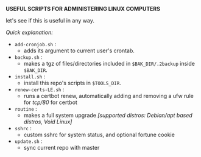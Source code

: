 **USEFUL SCRIPTS FOR ADMINISTERING LINUX COMPUTERS**

let's see if this is useful in any way.

*Quick explanation:*

* `add-cronjob.sh` :
	- adds its argument to current user's crontab.
* `backup.sh` :
	- makes a tgz of files/directories included in `$BAK_DIR/.2backup` inside `$BAK_DIR`.
* `install.sh` :
	- install this repo's scripts in `$TOOLS_DIR`.
* `renew-certs-LE.sh` :
	- runs a certbot renew, automatically adding and removing a ufw rule for *tcp/80* for certbot
* `routine` :
	- makes a full system upgrade *[supported distros: Debian/apt based distros, Void Linux]*
* `sshrc` :
	- custom sshrc for system status, and optional fortune cookie
* `update.sh` :
	- sync current repo with master

